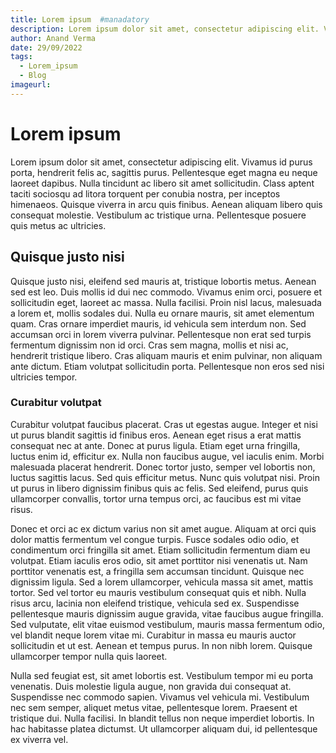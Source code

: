 ```yaml
---
title: Lorem ipsum  #manadatory
description: Lorem ipsum dolor sit amet, consectetur adipiscing elit. Vivamus id purus porta, hendrerit felis ac, sagittis purus.  
author: Anand Verma
date: 29/09/2022  
tags:  
  - Lorem_ipsum
  - Blog
imageurl: 
---
```


# Lorem ipsum

Lorem ipsum dolor sit amet, consectetur adipiscing elit. Vivamus id purus porta, hendrerit felis ac, sagittis purus. Pellentesque eget magna eu neque laoreet dapibus. Nulla tincidunt ac libero sit amet sollicitudin. Class aptent taciti sociosqu ad litora torquent per conubia nostra, per inceptos himenaeos. Quisque viverra in arcu quis finibus. Aenean aliquam libero quis consequat molestie. Vestibulum ac tristique urna. Pellentesque posuere quis metus ac ultricies.

## Quisque justo nisi

Quisque justo nisi, eleifend sed mauris at, tristique lobortis metus. Aenean sed est leo. Duis mollis id dui nec commodo. Vivamus enim orci, posuere et sollicitudin eget, laoreet ac massa. Nulla facilisi. Proin nisl lacus, malesuada a lorem et, mollis sodales dui. Nulla eu ornare mauris, sit amet elementum quam. Cras ornare imperdiet mauris, id vehicula sem interdum non. Sed accumsan orci in lorem viverra pulvinar. Pellentesque non erat sed turpis fermentum dignissim non id orci. Cras sem magna, mollis et nisi ac, hendrerit tristique libero. Cras aliquam mauris et enim pulvinar, non aliquam ante dictum. Etiam volutpat sollicitudin porta. Pellentesque non eros sed nisi ultricies tempor.

### Curabitur volutpat

Curabitur volutpat faucibus placerat. Cras ut egestas augue. Integer et nisi ut purus blandit sagittis id finibus eros. Aenean eget risus a erat mattis consequat nec at ante. Donec at purus ligula. Etiam eget urna fringilla, luctus enim id, efficitur ex. Nulla non faucibus augue, vel iaculis enim. Morbi malesuada placerat hendrerit. Donec tortor justo, semper vel lobortis non, luctus sagittis lacus. Sed quis efficitur metus. Nunc quis volutpat nisi. Proin ut purus in libero dignissim finibus quis ac felis. Sed eleifend, purus quis ullamcorper convallis, tortor urna tempus orci, ac faucibus est mi vitae risus.

Donec et orci ac ex dictum varius non sit amet augue. Aliquam at orci quis dolor mattis fermentum vel congue turpis. Fusce sodales odio odio, et condimentum orci fringilla sit amet. Etiam sollicitudin fermentum diam eu volutpat. Etiam iaculis eros odio, sit amet porttitor nisi venenatis ut. Nam porttitor venenatis est, a fringilla sem accumsan tincidunt. Quisque nec dignissim ligula. Sed a lorem ullamcorper, vehicula massa sit amet, mattis tortor. Sed vel tortor eu mauris vestibulum consequat quis et nibh. Nulla risus arcu, lacinia non eleifend tristique, vehicula sed ex. Suspendisse pellentesque mauris dignissim augue gravida, vitae faucibus augue fringilla. Sed vulputate, elit vitae euismod vestibulum, mauris massa fermentum odio, vel blandit neque lorem vitae mi. Curabitur in massa eu mauris auctor sollicitudin et ut est. Aenean et tempus purus. In non nibh lorem. Quisque ullamcorper tempor nulla quis laoreet.

Nulla sed feugiat est, sit amet lobortis est. Vestibulum tempor mi eu porta venenatis. Duis molestie ligula augue, non gravida dui consequat at. Suspendisse nec commodo sapien. Vivamus vel vehicula mi. Vestibulum nec sem semper, aliquet metus vitae, pellentesque lorem. Praesent et tristique dui. Nulla facilisi. In blandit tellus non neque imperdiet lobortis. In hac habitasse platea dictumst. Ut ullamcorper aliquam dui, id pellentesque ex viverra vel.